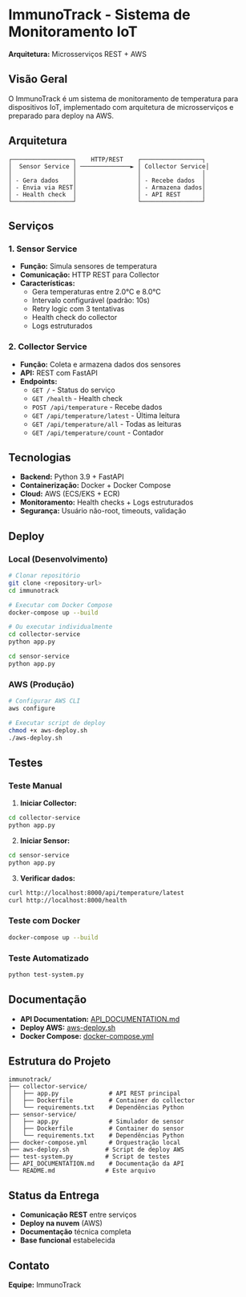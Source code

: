 # ImmunoTrack - Sistema de Monitoramento IoT

**Arquitetura:** Microsserviços REST + AWS

## Visão Geral

O ImmunoTrack é um sistema de monitoramento de temperatura para dispositivos IoT, implementado com arquitetura de microsserviços e preparado para deploy na AWS.

## Arquitetura

```
┌─────────────────┐    HTTP/REST    ┌─────────────────┐
│  Sensor Service │ ──────────────► │ Collector Service│
│                 │                 │                 │
│ - Gera dados    │                 │ - Recebe dados  │
│ - Envia via REST│                 │ - Armazena dados│
│ - Health check  │                 │ - API REST      │
└─────────────────┘                 └─────────────────┘
```

## Serviços

### 1. Sensor Service
- **Função:** Simula sensores de temperatura
- **Comunicação:** HTTP REST para Collector
- **Características:**
  - Gera temperaturas entre 2.0°C e 8.0°C
  - Intervalo configurável (padrão: 10s)
  - Retry logic com 3 tentativas
  - Health check do collector
  - Logs estruturados

### 2. Collector Service  
- **Função:** Coleta e armazena dados dos sensores
- **API:** REST com FastAPI
- **Endpoints:**
  - `GET /` - Status do serviço
  - `GET /health` - Health check
  - `POST /api/temperature` - Recebe dados
  - `GET /api/temperature/latest` - Última leitura
  - `GET /api/temperature/all` - Todas as leituras
  - `GET /api/temperature/count` - Contador

## Tecnologias

- **Backend:** Python 3.9 + FastAPI
- **Containerização:** Docker + Docker Compose
- **Cloud:** AWS (ECS/EKS + ECR)
- **Monitoramento:** Health checks + Logs estruturados
- **Segurança:** Usuário não-root, timeouts, validação

## Deploy

### Local (Desenvolvimento)

```bash
# Clonar repositório
git clone <repository-url>
cd immunotrack

# Executar com Docker Compose
docker-compose up --build

# Ou executar individualmente
cd collector-service
python app.py

cd sensor-service
python app.py
```

### AWS (Produção)

```bash
# Configurar AWS CLI
aws configure

# Executar script de deploy
chmod +x aws-deploy.sh
./aws-deploy.sh
```

## Testes

### Teste Manual

1. **Iniciar Collector:**
```bash
cd collector-service
python app.py
```

2. **Iniciar Sensor:**
```bash
cd sensor-service
python app.py
```

3. **Verificar dados:**
```bash
curl http://localhost:8000/api/temperature/latest
curl http://localhost:8000/health
```

### Teste com Docker

```bash
docker-compose up --build
```

### Teste Automatizado

```bash
python test-system.py
```

## Documentação

- **API Documentation:** [API_DOCUMENTATION.md](./API_DOCUMENTATION.md)
- **Deploy AWS:** [aws-deploy.sh](./aws-deploy.sh)
- **Docker Compose:** [docker-compose.yml](./docker-compose.yml)

## Estrutura do Projeto

```
immunotrack/
├── collector-service/
│   ├── app.py              # API REST principal
│   ├── Dockerfile          # Container do collector
│   └── requirements.txt    # Dependências Python
├── sensor-service/
│   ├── app.py              # Simulador de sensor
│   ├── Dockerfile          # Container do sensor
│   └── requirements.txt    # Dependências Python
├── docker-compose.yml      # Orquestração local
├── aws-deploy.sh          # Script de deploy AWS
├── test-system.py         # Script de testes
├── API_DOCUMENTATION.md    # Documentação da API
└── README.md              # Este arquivo
```

## Status da Entrega

- **Comunicação REST** entre serviços
- **Deploy na nuvem** (AWS)
- **Documentação** técnica completa
- **Base funcional** estabelecida

## Contato

**Equipe:** ImmunoTrack